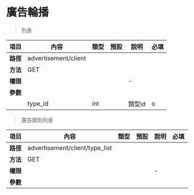 # 廣告輪播

> 列表

| 項目         | 內容                         | 類型         | 預設         | 說明                  | 必填  |
|-------------|-----------------------------|--------------|--------------|---------------------|-------|
| <b>路徑</b>  |advertisement/client      |              |              |                     |      |
| <b>方法</b>  | GET                        |              |              |                     |      |
| <b>權限</b>  |            |              |              |          -          |      |
| <b>參數</b>  |                             |              |              |                     |      |
|             | type_id                      | int      |              |      類型id        |   o  |

> 廣告類別列表

| 項目         | 內容                         | 類型         | 預設         | 說明                  | 必填  |
|-------------|-----------------------------|--------------|--------------|---------------------|-------|
| <b>路徑</b>  |advertisement/client/type_list      |              |              |                     |      |
| <b>方法</b>  | GET                        |              |              |                     |      |
| <b>權限</b>  |            |              |              |          -          |      |
| <b>參數</b>  |                             |              |              |                     |      |
